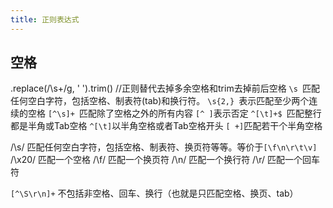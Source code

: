 ```yaml
---
title: 正则表达式
---
```


## 空格

.replace(/\s+/g, ' ').trim() //正则替代去掉多余空格和trim去掉前后空格
`\s `匹配任何空白字符，包括空格、制表符(tab)和换行符。
`\s{2,} `表示匹配至少两个连续的空格
`[^\s]+ `匹配除了空格之外的所有内容 
`[^ ]`表示否定
`^[\t]+$ `匹配整行都是半角或Tab空格
`^[\t]`以半角空格或者Tab空格开头
`[ +]`匹配若干个半角空格

/\s/ 匹配任何空白字符，包括空格、制表符、换页符等等。等价于`[\f\n\r\t\v]`
/\x20/  匹配一个空格
/\f/   匹配一个换页符
/\n/   匹配一个换行符
/\r/   匹配一个回车符

`[^\S\r\n]+` 不包括非空格、回车、换行（也就是只匹配空格、换页、tab）
